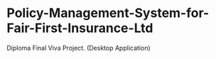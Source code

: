 # Policy-Management-System-for-Fair-First-Insurance-Ltd
Diploma Final Viva Project. (Desktop Application)
